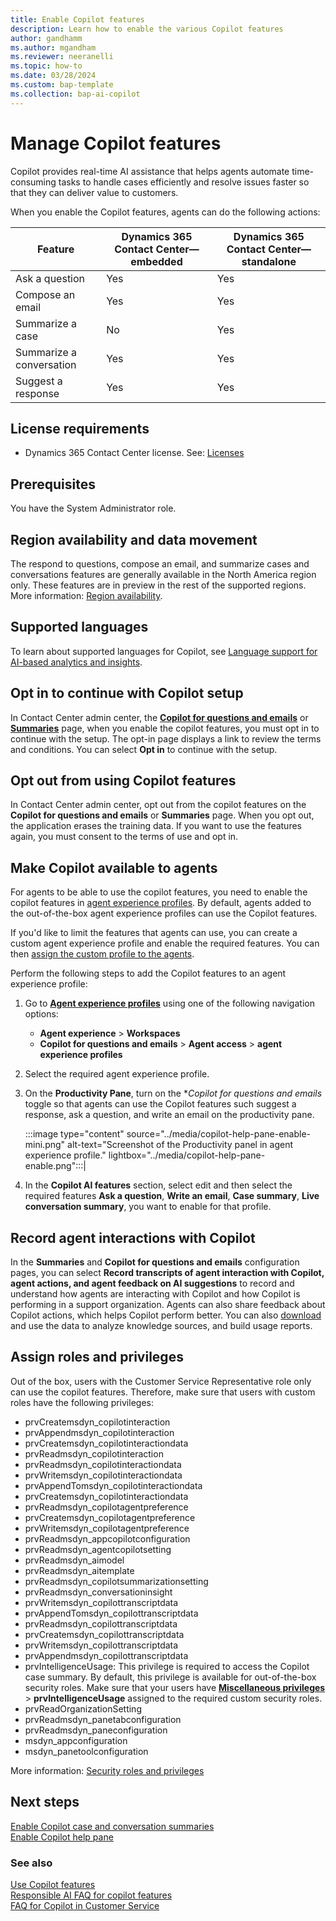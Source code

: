 ```yaml
---
title: Enable Copilot features 
description: Learn how to enable the various Copilot features
author: gandhamm
ms.author: mgandham
ms.reviewer: neeranelli
ms.topic: how-to
ms.date: 03/28/2024
ms.custom: bap-template 
ms.collection: bap-ai-copilot
---
```


# Manage Copilot features

Copilot provides real-time AI assistance that helps agents automate time-consuming tasks to handle cases efficiently and resolve issues faster so that they can deliver value to customers.

When you enable the Copilot features, agents can do the following actions:

|Feature| Dynamics 365 Contact Center&mdash;embedded | Dynamics 365 Contact Center&mdash;standalone |
|----------|----------|----------|
| Ask a question   | Yes   | Yes   |
| Compose an email  | Yes   | Yes   |
| Summarize a case  | No  | Yes   |
| Summarize a conversation | Yes   | Yes   |
| Suggest a response  | Yes  | Yes   |

## License requirements

- Dynamics 365 Contact Center license. See: [Licenses](../implement/system-requirements-contact-center.md#licenses) 

## Prerequisites

You have the System Administrator role.

## Region availability and data movement

The respond to questions, compose an email, and summarize cases and conversations features are generally available in the North America region only. These features are in preview in the rest of the supported regions. More information: [Region availability](../implement/international-availability.md#geographic-location-availability).

## Supported languages

To learn about supported languages for Copilot, see [Language support for AI-based analytics and insights](../implement/international-availability.md#language-availability).


## Opt in to continue with Copilot setup

In Contact Center admin center, the [**Copilot for questions and emails**](copilot-enable-help-pane.md) or [**Summaries**](copilot-enable-summary.md) page, when you enable the copilot features, you must opt in to continue with the setup. The opt-in page displays a link to review the terms and conditions. You can select **Opt in** to continue with the setup.  



## Opt out from using Copilot features

In Contact Center admin center, opt out from the copilot features on the **Copilot for questions and emails** or **Summaries** page. When you opt out, the application erases the training data. If you want to use the features again, you must consent to the terms of use and opt in.

## Make Copilot available to agents

For agents to be able to use the copilot features, you need to enable the copilot features in [agent experience profiles](/dynamics365/customer-service/administer/add-profile-default?context=../context/administer-context). By default, agents added to the out-of-the-box agent experience profiles can use the Copilot features.

If you'd like to limit the features that agents can use, you can create a custom agent experience profile and enable the required features. You can then [assign the custom profile to the agents](/dynamics365/customer-service/administer/add-profile-default?context=../context/administer-context).

Perform the following steps to add the Copilot features to an agent experience profile:

1. Go to [**Agent experience profiles**](/dynamics365/customer-service/administer/create-agent-experience-profile?context=../context/administer-context) using one of the following navigation options:
   - **Agent experience** > **Workspaces**
   - **Copilot for questions and emails** > **Agent access** > **agent experience profiles**
1. Select the required agent experience profile.
1. On the **Productivity Pane**, turn on the **Copilot for questions and emails* toggle so that agents can use the Copilot features such suggest a response, ask a question, and write an email on the productivity pane.

   :::image type="content" source="../media/copilot-help-pane-enable-mini.png" alt-text="Screenshot of the Productivity panel in agent experience profile." lightbox="../media/copilot-help-pane-enable.png":::|

1.  In the **Copilot AI features** section, select edit and then select  the required features **Ask a question**, **Write an email**, **Case summary**, **Live conversation summary**, you want to enable for that profile.  

## Record agent interactions with Copilot

In the **Summaries** and **Copilot for questions and emails** configuration pages, you can select **Record transcripts of agent interaction with Copilot, agent actions, and agent feedback on AI suggestions** to record and understand how agents are interacting with Copilot and how Copilot is performing in a support organization. Agents can also share feedback about Copilot actions, which helps Copilot perform better. You can also [download](/dynamics365/customer-service/develop/msdyn_copilottranscriptdata?context=../context/extend-context) and use the data to analyze knowledge sources, and build usage reports.

## Assign roles and privileges

Out of the box, users with the Customer Service Representative role only can use the copilot features. Therefore, make sure that users with custom roles have the following privileges: 

- prvCreatemsdyn_copilotinteraction 
- prvAppendmsdyn_copilotinteraction 
- prvCreatemsdyn_copilotinteractiondata 
- prvReadmsdyn_copilotinteraction
- prvReadmsdyn_copilotinteractiondata
- prvWritemsdyn_copilotinteractiondata
- prvAppendTomsdyn_copilotinteractiondata
- prvCreatemsdyn_copilotinteractiondata
- prvReadmsdyn_copilotagentpreference
- prvCreatemsdyn_copilotagentpreference
- prvWritemsdyn_copilotagentpreference
- prvReadmsdyn_appcopilotconfiguration
- prvReadmsdyn_agentcopilotsetting
- prvReadmsdyn_aimodel
- prvReadmsdyn_aitemplate
- prvReadmsdyn_copilotsummarizationsetting 
- prvReadmsdyn_conversationinsight
- prvWritemsdyn_copilottranscriptdata 
- prvAppendTomsdyn_copilottranscriptdata  
- prvReadmsdyn_copilottranscriptdata 
- prvCreatemsdyn_copilottranscriptdata 
- prvWritemsdyn_copilottranscriptdata 
- prvAppendmsdyn_copilottranscriptdata
- prvIntelligenceUsage: This privilege is required to access the Copilot case summary. By default, this privilege is available for out-of-the-box security roles. Make sure that your users have  [**Miscellaneous privileges**](/power-platform/admin/security-roles-privileges#define-the-privileges-and-properties-of-a-security-role) > **prvIntelligenceUsage** assigned to the required custom security roles.
- prvReadOrganizationSetting
- prvReadmsdyn_panetabconfiguration 
- prvReadmsdyn_paneconfiguration 
- msdyn_appconfiguration
- msdyn_panetoolconfiguration

More information: [Security roles and privileges](/power-platform/admin/security-roles-privileges)
 

## Next steps

[Enable Copilot case and conversation summaries](copilot-enable-summary.md)  
[Enable Copilot help pane](copilot-enable-help-pane.md)  

### See also
 
[Use Copilot features](../use/use-copilot-features.md)  
[Responsible AI FAQ for copilot features](/dynamics365/customer-service/implement/faq-responsible-ai-copilot?context=../context/administer-context)  
[FAQ for Copilot in Customer Service](/dynamics365/customer-service/administer/faq-copilot-features?context=../context/administer-context)  

